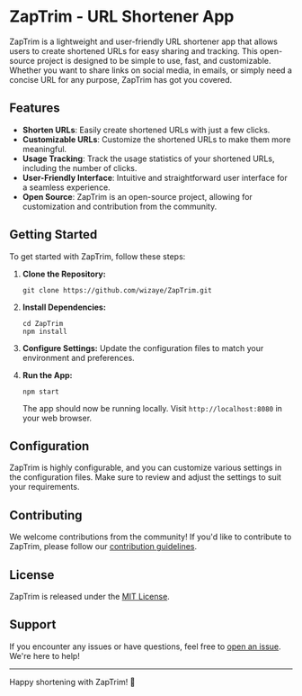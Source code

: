 # ZapTrim - URL Shortener App

ZapTrim is a lightweight and user-friendly URL shortener app that allows users to create shortened URLs for easy sharing and tracking. This open-source project is designed to be simple to use, fast, and customizable. Whether you want to share links on social media, in emails, or simply need a concise URL for any purpose, ZapTrim has got you covered.

## Features

- **Shorten URLs**: Easily create shortened URLs with just a few clicks.
- **Customizable URLs**: Customize the shortened URLs to make them more meaningful.
- **Usage Tracking**: Track the usage statistics of your shortened URLs, including the number of clicks.
- **User-Friendly Interface**: Intuitive and straightforward user interface for a seamless experience.
- **Open Source**: ZapTrim is an open-source project, allowing for customization and contribution from the community.

## Getting Started

To get started with ZapTrim, follow these steps:

1. **Clone the Repository:**
   ```
   git clone https://github.com/wizaye/ZapTrim.git
   ```

2. **Install Dependencies:**
   ```
   cd ZapTrim
   npm install
   ```

3. **Configure Settings:**
   Update the configuration files to match your environment and preferences.

4. **Run the App:**
   ```
   npm start
   ```

   The app should now be running locally. Visit `http://localhost:8080` in your web browser.

## Configuration

ZapTrim is highly configurable, and you can customize various settings in the configuration files. Make sure to review and adjust the settings to suit your requirements.

## Contributing

We welcome contributions from the community! If you'd like to contribute to ZapTrim, please follow our [contribution guidelines](CONTRIBUTING.md).

## License

ZapTrim is released under the [MIT License](LICENSE).

## Support

If you encounter any issues or have questions, feel free to [open an issue](https://github.com/your-username/ZapTrim/issues). We're here to help!

---

Happy shortening with ZapTrim! 🚀
